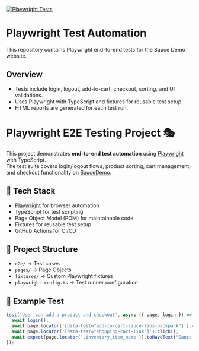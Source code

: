 [![Playwright Tests](https://github.com/bradevansqa/playwright-tests/actions/workflows/playwright.yml/badge.svg)](https://github.com/bradevansqa/playwright-tests/actions/workflows/playwright.yml)

# Playwright Test Automation

This repository contains Playwright end-to-end tests for the Sauce Demo website.

## Overview

- Tests include login, logout, add-to-cart, checkout, sorting, and UI validations.
- Uses Playwright with TypeScript and fixtures for reusable test setup.
- HTML reports are generated for each test run.

# Playwright E2E Testing Project 🎭

This project demonstrates **end-to-end test automation** using [Playwright](https://playwright.dev/) with TypeScript.  
The test suite covers login/logout flows, product sorting, cart management, and checkout functionality on [SauceDemo](https://www.saucedemo.com/).  

## 🚀 Tech Stack
- [Playwright](https://playwright.dev/) for browser automation
- TypeScript for test scripting
- Page Object Model (POM) for maintainable code
- Fixtures for reusable test setup
- GitHub Actions for CI/CD

## 📂 Project Structure
- `e2e/` → Test cases
- `pages/` → Page Objects
- `fixtures/` → Custom Playwright fixtures
- `playwright.config.ts` → Test runner configuration

## 🧪 Example Test
```ts
test('User can add a product and checkout', async ({ page, login }) => {
  await login();
  await page.locator('[data-test="add-to-cart-sauce-labs-backpack"]').click();
  await page.locator('[data-test="shopping-cart-link"]').click();
  await expect(page.locator('.inventory_item_name')).toHaveText("Sauce Labs Backpack");
});
